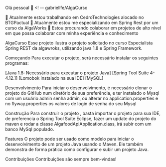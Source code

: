 Olá pessoal 👋
<! -- gabriellfe/AlgaCurso 

🔭 Atualmente estou trabalhando em CedroTechnologies alocado no BTGPactual
🌱 Atualmente estou me especializando em Spring Rest por um curso da AlgaWorks
👯 Estou procurando colaborar em projetos de alto nível em que possa colaborar com minha experiência e conhecimento

AlgaCurso
Esse projeto ilustra o projeto solicitado no curso Especialista Spring REST da algawroks, utilizando java 1.8 e Spring Framework.

Começando
Para executar o projeto, será necessário instalar os seguintes programas:

[Java 1.8: Necessário para executar o projeto Java]
[Spring Tool Suite 4-4.12.1]
[Lomobok instalado na sua IDE]
[MySQL]

Desenvolvimento
Para iniciar o desenvolvimento, é necessário clonar o projeto do GitHub num diretório de sua preferência, e ter instalado o Mysql com um usuário admin senha admin, ou alterar no application.properties e no flyway.properties os valores de login de senha do seu Mysql

Construção
Para construir o projeto , basta importar o projeto para sua IDE, de preferencia o Spring Tool Suite Eclipse, fazer um update do projeto do maven e rodar a classe AlgafoodApiApplication.class, irá subir com um banco MySql populado.

Features
O projeto pode ser usado como modelo para iniciar o desenvolvimento de um projeto Java usando o Maven. Ele também demonstra de forma prática como configurar e subir um projeto Java.

Contribuições
Contribuições são sempre bem-vindas!


